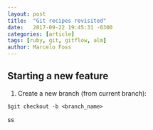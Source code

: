 ```yaml
---
layout: post
title:  "Git recipes revisited"
date:   2017-09-22 19:45:31 -0300
categories: [article]
tags: [ruby, git, gitflow, alm]
author: Marcelo Foss
---
```

## Starting a new feature
1. Create a new branch (from current branch):
```
$git checkout -b <branch_name>
```

ss
